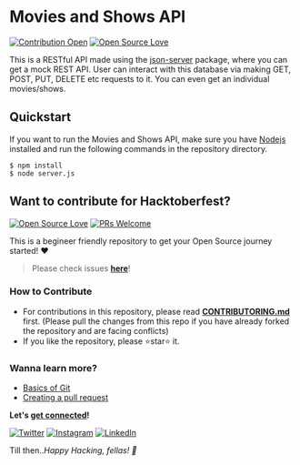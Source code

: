 # Movies and Shows API
[![Contribution Open](https://img.shields.io/badge/contributions-welcome-brightgreen.svg?style=flat)](https://github.com/nayyyhaa/movies-and-shows-api/CONTRIBUTING.md)
[![Open Source Love](https://badges.frapsoft.com/os/v1/open-source.svg?v=103)](https://github.com/nayyyhaa/movies-and-shows-api/issues)

This is a RESTful API made using the [json-server](https://github.com/typicode/json-server) package, where you can get a mock REST API.
User can interact with this database via making GET, POST, PUT, DELETE etc requests to it. You can even get an individual movies/shows. 

## Quickstart
If you want to run the Movies and Shows API, make sure you have [Nodejs](https://nodejs.org/en/) installed and run the following commands in the repository directory.
```
$ npm install
$ node server.js
```

## Want to contribute for Hacktoberfest?

[![Open Source Love](https://badges.frapsoft.com/os/v2/open-source.svg?v=103)](https://github.com/nayyyhaa) [![PRs Welcome](https://img.shields.io/badge/PRs-welcome-brightgreen.svg?style=flat&logo=github)](https://github.com/nayyyhaa/movies-and-shows-api/pulls)

This is a begineer friendly repository to get your Open Source journey started! ❤️
> Please check issues **[here](https://github.com/nayyyhaa/movies-and-shows-api/issues/)**!

### How to Contribute 
- For contributions in this repository, please read **[CONTRIBUTORING.md](https://github.com/nayyyhaa/movies-and-shows-api/blob/main/CONTRIBUTING.md)** first. (Please pull the changes from this repo if you have already forked the repository and are facing conflicts)
- If you like the repository, please ⭐star⭐ it.

### Wanna learn more?

- [Basics of Git](https://try.github.io)
- [Creating a pull request](https://services.github.com/on-demand/intro-to-github/create-pull-request)

**Let's [get connected](https://www.linkedin.com/in/nayyyhaa/)!**
 
[![Twitter](https://img.shields.io/badge/Twitter-1DA1F2?style=for-the-badge&logo=twitter&logoColor=whitel)](https://twitter.com/nayyyhaa)  [![Instagram](https://img.shields.io/badge/Instagram-E4405F?style=for-the-badge&logo=instagram&logoColor=white)](https://www.instagram.com/nehacode/) [![LinkedIn](https://img.shields.io/badge/LinkedIn-0077B5?style=for-the-badge&logo=linkedin&logoColor=white)](https://www.linkedin.com/in/nayyyhaa/)

Till then..*Happy Hacking, fellas! 🎃*
